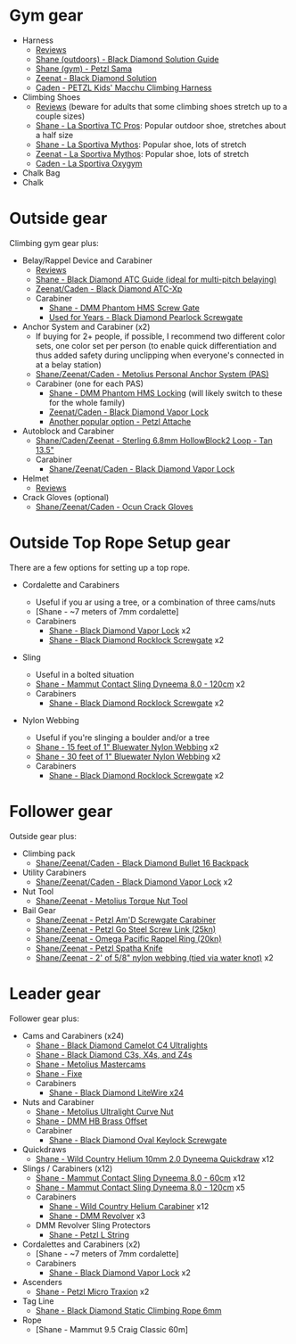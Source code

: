 # Gym gear

- Harness
  - [Reviews](https://www.outdoorgearlab.com/t/climbing-harnesses)
  - [Shane (outdoors) - Black Diamond Solution Guide](https://www.amazon.com/gp/product/B07KXXF78P/ref=ppx_yo_dt_b_search_asin_title?ie=UTF8&psc=1)
  - [Shane (gym) - Petzl Sama](https://www.amazon.com/PETZL-Sama-Climbing-Harness-Black/dp/B0792YKN1C/ref=sr_1_1_sspa?dchild=1&keywords=petzl+sama&qid=1620061208&s=sporting-goods&sr=1-1-spons&psc=1&spLa=ZW5jcnlwdGVkUXVhbGlmaWVyPUEyMkJSNFpMTVpaN0QxJmVuY3J5cHRlZElkPUEwNDkxOTA4QUw4MVFLSTBIR1pUJmVuY3J5cHRlZEFkSWQ9QTA5NDM2NjUzODNNTzJPSzc2Tko5JndpZGdldE5hbWU9c3BfYXRmJmFjdGlvbj1jbGlja1JlZGlyZWN0JmRvTm90TG9nQ2xpY2s9dHJ1ZQ==)
  - [Zeenat - Black Diamond Solution](https://www.outdoorgearlab.com/reviews/climbing/climbing-harness-womens/black-diamond-solution-womens)
  - [Caden - PETZL Kids' Macchu Climbing Harness](https://www.amazon.com/gp/product/B00R53BEIM/ref=ppx_yo_dt_b_search_asin_title?ie=UTF8&psc=1)
- Climbing Shoes
  - [Reviews](https://www.outdoorgearlab.com/t/climbing-shoes) (beware for adults that some climbing shoes stretch up to a couple sizes)
  - [Shane - La Sportiva TC Pros](https://www.rei.com/product/809815/la-sportiva-tc-pro-climbing-shoes): Popular outdoor shoe, stretches about a half size
  - [Shane - La Sportiva Mythos](https://www.rei.com/product/112198/la-sportiva-mythos-eco-climbing-shoes-mens): Popular shoe, lots of stretch
  - [Zeenat - La Sportiva Mythos](https://www.amazon.com/gp/product/B003ZZ3KSG/ref=ppx_yo_dt_b_search_asin_title?ie=UTF8&psc=1): Popular shoe, lots of stretch
  - [Caden - La Sportiva Oxygym](https://www.rei.com/product/112199/la-sportiva-oxygym-climbing-shoes-mens?sku=1121990001&store=38&cm_mmc=PLA_Google%7C21700000001700551_1121990001%7C92700057791451238%7CNB%7C71700000074091825&gclid=Cj0KCQjwvr6EBhDOARIsAPpqUPFMYiJ_QF3WuSK3NAZw0EIdSN-Y8u0QOaqCChFI6-TpxTxjn2Nx2B4aAuwOEALw_wcB&gclsrc=aw.ds)
- Chalk Bag
- Chalk



# Outside gear

Climbing gym gear plus:
- Belay/Rappel Device and Carabiner
  - [Reviews](https://www.outdoorgearlab.com/t/belay-rappel)
  - [Shane - Black Diamond ATC Guide (ideal for multi-pitch belaying)](https://www.amazon.com/Black-Diamond-Atc-Guide-Rappel-ONESIZE/dp/B07KXZ1N28/ref=sr_1_3?dchild=1&keywords=atc+guide&qid=1620062616&sr=8-3)
  - [Zeenat/Caden - Black Diamond ATC-Xp](https://www.amazon.com/Black-Diamond-ATC-XP-Belay-Device/dp/B019NUN2NY/ref=sr_1_5?dchild=1&keywords=atc&qid=1620062654&sr=8-5)
  - Carabiner
    - [Shane - DMM Phantom HMS Screw Gate](https://www.amazon.com/gp/product/B07MXR2DLM/ref=ppx_yo_dt_b_search_asin_title?ie=UTF8&psc=1)
    - [Used for Years - Black Diamond Pearlock Screwgate](https://www.amazon.com/Black-Diamond-Equipment-Screwgate-Carabiner/dp/B08R5LH4WM/ref=sr_1_19?dchild=1&keywords=Black+Diamond+Keylock+Mini+Pearabiner&qid=1620062934&sr=8-19)
- Anchor System and Carabiner (x2)
  - If buying for 2+ people, if possible, I recommend two different color sets, one color set per person (to enable quick differentiation and thus added safety during unclipping when everyone's connected in at a belay station)
  - [Shane/Zeenat/Caden - Metolius Personal Anchor System (PAS)](https://www.amazon.com/Metolius-Personal-Anchor-System-Yellow/dp/B005DQ2P4U/ref=sr_1_1_sspa?dchild=1&keywords=petzl+personal+anchor+system&qid=1620062052&sr=8-1-spons&psc=1&smid=A2EG6QEDZDPFVD&spLa=ZW5jcnlwdGVkUXVhbGlmaWVyPUExNENUSFlVMVlGV0IyJmVuY3J5cHRlZElkPUEwNjk4MzEySk5CUFFCSkVFU1RNJmVuY3J5cHRlZEFkSWQ9QTAzMzIxMDkzU1NVRkxWREFFS0RSJndpZGdldE5hbWU9c3BfYXRmJmFjdGlvbj1jbGlja1JlZGlyZWN0JmRvTm90TG9nQ2xpY2s9dHJ1ZQ==)
  - Carabiner (one for each PAS)
    - [Shane - DMM Phantom HMS Locking](https://www.amazon.com/gp/product/B07RCY7V88/ref=ppx_yo_dt_b_asin_title_o06_s00?ie=UTF8&psc=1) (will likely switch to these for the whole family)
    - [Zeenat/Caden - Black Diamond Vapor Lock](https://www.amazon.com/Black-Diamond-Vapor-Screwgate-Carabiner/dp/B019NUOAGC/ref=sr_1_5?dchild=1&keywords=vapor+lock+carabiner&qid=1620062354&sr=8-5)
    - [Another popular option - Petzl Attache](https://www.amazon.com/PETZL-Attache-Screw-Lock-Carabiner-Size/dp/B00GBFX79Y/ref=sr_1_1_sspa?dchild=1&keywords=petzl+attache&qid=1620062378&sr=8-1-spons&psc=1&smid=A3LSSUC763MAC&spLa=ZW5jcnlwdGVkUXVhbGlmaWVyPUExNExaVU9TVlRBQVhIJmVuY3J5cHRlZElkPUEwMTQ0NjQ0MlNSWTFRUURUM0dOOCZlbmNyeXB0ZWRBZElkPUEwNzYwNjk2Mkw0M0Y1UElESzAwNSZ3aWRnZXROYW1lPXNwX2F0ZiZhY3Rpb249Y2xpY2tSZWRpcmVjdCZkb05vdExvZ0NsaWNrPXRydWU=)
- Autoblock and Carabiner
  - [Shane/Caden/Zeenat - Sterling 6.8mm HollowBlock2 Loop - Tan 13.5"](https://www.amazon.com/gp/product/B07KRNJHZQ/ref=ppx_yo_dt_b_search_asin_title?ie=UTF8&psc=1)
  - Carabiner
    - [Shane/Zeenat/Caden - Black Diamond Vapor Lock](https://www.amazon.com/Black-Diamond-Vapor-Screwgate-Carabiner/dp/B019NUOAGC/ref=sr_1_5?dchild=1&keywords=vapor+lock+carabiner&qid=1620062354&sr=8-5)
- Helmet
  - [Reviews](https://www.outdoorgearlab.com/t/climbing-helmets)
- Crack Gloves (optional)
  - [Shane/Zeenat/Caden - Ocun Crack Gloves](https://www.amazon.com/gp/product/B01A7CY7NQ/ref=ppx_yo_dt_b_search_asin_title?ie=UTF8&psc=1)



# Outside Top Rope Setup gear

There are a few options for setting up a top rope.

- Cordalette and Carabiners
  - Useful if you ar using a tree, or a combination of three cams/nuts
  - [Shane - ~7 meters of 7mm cordalette]
  - Carabiners
    - [Shane - Black Diamond Vapor Lock](https://www.amazon.com/Black-Diamond-Vapor-Screwgate-Carabiner/dp/B019NUOAGC/ref=sr_1_5?dchild=1&keywords=vapor+lock+carabiner&qid=1620062354&sr=8-5) x2
    - [Shane - Black Diamond Rocklock Screwgate](https://www.amazon.com/Black-Diamond-Rocklock-Screwgate-Carabiner/dp/B081BB44F8/ref=sr_1_3?dchild=1&keywords=ROCKLOCK+SCREWGATE+CARABINER&qid=1620071043&s=sporting-goods&sr=1-3) x2

- Sling
  - Useful in a bolted situation
  - [Shane - Mammut Contact Sling Dyneema 8.0 - 120cm](https://www.amazon.com/Mammut-Contact-Sling-mm-60-2120-00601-3000-60/dp/B075T4LQC3/ref=sr_1_2?dchild=1&keywords=Mammut+Contact+Sling+Dyneema+8.0&qid=1620068709&sr=8-2) x2
  - Carabiners
    - [Shane - Black Diamond Rocklock Screwgate](https://www.amazon.com/Black-Diamond-Rocklock-Screwgate-Carabiner/dp/B081BB44F8/ref=sr_1_3?dchild=1&keywords=ROCKLOCK+SCREWGATE+CARABINER&qid=1620071043&s=sporting-goods&sr=1-3) x2

- Nylon Webbing
  - Useful if you're slinging a boulder and/or a tree
  - [Shane - 15 feet of 1" Bluewater Nylon Webbing](https://www.rei.com/product/737298/bluewater-1-climb-spec-tubular-webbing) x2
  - [Shane - 30 feet of 1" Bluewater Nylon Webbing](https://www.rei.com/product/737298/bluewater-1-climb-spec-tubular-webbing) x2
  - Carabiners
    - [Shane - Black Diamond Rocklock Screwgate](https://www.amazon.com/Black-Diamond-Rocklock-Screwgate-Carabiner/dp/B081BB44F8/ref=sr_1_3?dchild=1&keywords=ROCKLOCK+SCREWGATE+CARABINER&qid=1620071043&s=sporting-goods&sr=1-3) x2



# Follower gear

Outside gear plus:
- Climbing pack
  - [Shane/Zeenat/Caden - Black Diamond Bullet 16 Backpack](https://www.amazon.com/Black-Diamond-Bullet-16-Backpack/dp/B01D4VUVIC)
- Utility Carabiners
  - [Shane/Zeenat/Caden - Black Diamond Vapor Lock](https://www.amazon.com/Black-Diamond-Vapor-Screwgate-Carabiner/dp/B019NUOAGC/ref=sr_1_5?dchild=1&keywords=vapor+lock+carabiner&qid=1620062354&sr=8-5) x2
- Nut Tool
  - [Shane/Zeenat - Metolius Torque Nut Tool](https://www.amazon.com/Metolius-Torque-Nut-Tool-Size/dp/B004GYCOGY/ref=sr_1_1_sspa?dchild=1&keywords=nut+tool&qid=1620067969&sr=8-1-spons&psc=1&smid=A2EG6QEDZDPFVD&spLa=ZW5jcnlwdGVkUXVhbGlmaWVyPUEzMlpBNk4xTkMxQkVKJmVuY3J5cHRlZElkPUEwOTU3NzM5M0ZaWFM5QVZLR1JHNSZlbmNyeXB0ZWRBZElkPUEwMzM0MTI1WUtOOFpZRFFJT1VFJndpZGdldE5hbWU9c3BfYXRmJmFjdGlvbj1jbGlja1JlZGlyZWN0JmRvTm90TG9nQ2xpY2s9dHJ1ZQ==)
- Bail Gear
  - [Shane/Zeenat - Petzl Am'D Screwgate Carabiner](https://www.amazon.com/Petzl-AmD-Lightweight-Asymmetric-Carabiner/dp/B01ANZF23Q)
  - [Shane/Zeenat - Petzl Go Steel Screw Link (25kn)](https://www.amazon.com/PETZL-GO-screw-link-7mm/dp/B000T2BTF4/ref=sr_1_2?dchild=1&keywords=Petzl+Oval+Screw-Links&qid=1620068139&sr=8-2)
  - [Shane/Zeenat - Omega Pacific Rappel Ring (20kn)](https://www.amazon.com/Omega-Pacific-RAPRNG-Rap-Ring/dp/B000I6THKK/ref=sr_1_3?dchild=1&keywords=Omega+Pacific+Rappel+Ring&qid=1620068237&sr=8-3)
  - [Shane/Zeenat - Petzl Spatha Knife](https://www.amazon.com/PETZL-Spatha-Knife-Carabiner-Climbers/dp/B00GCI80JC/ref=sr_1_5?dchild=1&keywords=petzl+knife&qid=1620068361&s=sporting-goods&sr=1-5)
  - [Shane/Zeenat - 2' of 5/8" nylon webbing (tied via water knot)](https://www.rei.com/product/610111/bluewater-58-climb-spec-tubular-webbing) x2



# Leader gear

Follower gear plus:
- Cams and Carabiners (x24)
    - [Shane - Black Diamond Camelot C4 Ultralights](https://www.amazon.com/Black-Diamond-Camalot-0-4-Gray/dp/B07KWDSZCD/ref=sr_1_1?dchild=1&keywords=camelot+c4&qid=1620068437&s=sporting-goods&sr=1-1)
    - [Shane - Black Diamond C3s, X4s, and Z4s](https://www.amazon.com/Black-Diamond-Camalot-Z4-0-5/dp/B081BC96ND/ref=sr_1_1?dchild=1&keywords=camelot+z4&qid=1620068487&sr=8-1)
    - [Shane - Metolius Mastercams](https://www.amazon.com/Metolius-Ultralight-Master-Cam-Set/dp/B07QYCKHTC/ref=sr_1_2?dchild=1&keywords=metolius+mastercam&qid=1620068501&sr=8-2)
    - [Shane - Fixe](https://www.backcountrygear.com/alien-revolution-double-sling.html?gclid=Cj0KCQjwvr6EBhDOARIsAPpqUPF0E7K7ypXMGWJaalr6x70OpLryQmSDBmg3fe4TcQByAKV4OEunNx8aAt65EALw_wcB)
    - Carabiners
      - [Shane - Black Diamond LiteWire x24](https://www.amazon.com/Black-Diamond-Litewire-Carabiner/dp/B081BB53KG)
- Nuts and Carabiner
  - [Shane - Metolius Ultralight Curve Nut](https://www.amazon.com/Metolius-ULA-Curve-Nut-Package/dp/B012TKEI74/ref=sr_1_2?dchild=1&keywords=Metolius+Ultralight+Curve+Nut&qid=1620068586&sr=8-2)
  - [Shane - DMM HB Brass Offset](https://www.amazon.com/DMM-I-M-P-Brass-Nut-Set-Size/dp/B001WH2G3O/ref=sr_1_3?dchild=1&keywords=DMM+HB+Brass+Offset&qid=1620068605&sr=8-3)
  - Carabiner
    - [Shane - Black Diamond Oval Keylock Screwgate](https://www.amazon.com/Black-Diamond-Oval-Screwgate-Carabiner/dp/B07F3DLJJ4/ref=sr_1_18?dchild=1&keywords=Black+Diamond+OvalWire+Wiregate&qid=1620068621&sr=8-18)
- Quickdraws
  - [Shane - Wild Country Helium 10mm 2.0 Dyneema Quickdraw](https://www.amazon.com/Wild-Country-Helium-Quickdraw-Pack/dp/B083YZW8F3/ref=sr_1_1?dchild=1&keywords=Wild+Country+Helium+10mm+2.0+Dyneema+Quickdraw&qid=1620068670&sr=8-1) x12
- Slings / Carabiners (x12)
  - [Shane - Mammut Contact Sling Dyneema 8.0 - 60cm](https://www.amazon.com/Mammut-Contact-Sling-mm-60-2120-00601-3000-60/dp/B075T4LQC3/ref=sr_1_2?dchild=1&keywords=Mammut+Contact+Sling+Dyneema+8.0&qid=1620068709&sr=8-2) x12
  - [Shane - Mammut Contact Sling Dyneema 8.0 - 120cm](https://www.amazon.com/Mammut-Contact-Sling-mm-60-2120-00601-3000-60/dp/B075T4LQC3/ref=sr_1_2?dchild=1&keywords=Mammut+Contact+Sling+Dyneema+8.0&qid=1620068709&sr=8-2) x5
  - Carabiners
    - [Shane - Wild Country Helium Carabiner](https://www.amazon.com/Wild-Country-Helium-Carabiner-Blue/dp/B083YVWC54/ref=sr_1_2_sspa?dchild=1&keywords=helium+wild+country&qid=1620068738&sr=8-2-spons&psc=1&spLa=ZW5jcnlwdGVkUXVhbGlmaWVyPUExUDBBRUZVWk5VWTMwJmVuY3J5cHRlZElkPUEwODA4MDYxMjlNTDg3SEJNRllLUCZlbmNyeXB0ZWRBZElkPUEwMDAwNTE4M0ZBVkk5U1FHRTVOWSZ3aWRnZXROYW1lPXNwX2F0ZiZhY3Rpb249Y2xpY2tSZWRpcmVjdCZkb05vdExvZ0NsaWNrPXRydWU=) x12
    - [Shane - DMM Revolver](https://www.amazon.com/DMM-A238-Silver-Revolver-Carabiner-Silver/dp/B000T08RCY/ref=sr_1_2?dchild=1&keywords=dmm+revolver&qid=1620068767&sr=8-2) x3
  - DMM Revolver Sling Protectors
    - [Shane - Petzl L String](https://www.amazon.com/gp/product/B07T7ZH65G/ref=ppx_yo_dt_b_search_asin_title?ie=UTF8&psc=1)
- Cordalettes and Carabiners (x2)
  - [Shane - ~7 meters of 7mm cordalette]
  - Carabiners
    - [Shane - Black Diamond Vapor Lock](https://www.amazon.com/Black-Diamond-Vapor-Screwgate-Carabiner/dp/B019NUOAGC/ref=sr_1_5?dchild=1&keywords=vapor+lock+carabiner&qid=1620062354&sr=8-5) x2
- Ascenders
  - [Shane - Petzl Micro Traxion](https://www.amazon.com/PETZL-Traxion-Ultralight-Progress-Capture/dp/B0078FWCJW/ref=sr_1_5?dchild=1&keywords=Petzl+Oval+Screw-Links&qid=1620068139&sr=8-5) x2
- Tag Line
  - [Shane -  Black Diamond Static Climbing Rope 6mm](https://www.amazon.com/Black-Diamond-Static-Climbing-Rope/dp/B079HNVY8R)
- Rope
  - [Shane - Mammut 9.5 Craig Classic 60m]
